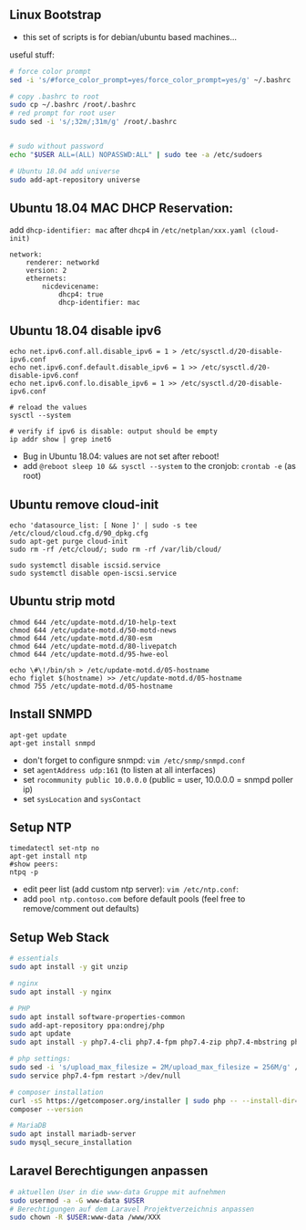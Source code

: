 ## Linux Bootstrap 

* this set of scripts is for debian/ubuntu based machines...

useful stuff:
```bash
# force color prompt
sed -i 's/#force_color_prompt=yes/force_color_prompt=yes/g' ~/.bashrc

# copy .bashrc to root
sudo cp ~/.bashrc /root/.bashrc
# red prompt for root user
sudo sed -i 's/;32m/;31m/g' /root/.bashrc


# sudo without password
echo "$USER ALL=(ALL) NOPASSWD:ALL" | sudo tee -a /etc/sudoers

# Ubuntu 18.04 add universe
sudo add-apt-repository universe
```


## Ubuntu 18.04 MAC DHCP Reservation:

add `dhcp-identifier: mac` after `dhcp4` in `/etc/netplan/xxx.yaml (cloud-init)`
```
network:
    renderer: networkd
    version: 2
    ethernets:
        nicdevicename:
            dhcp4: true
            dhcp-identifier: mac
```

## Ubuntu 18.04 disable ipv6
```
echo net.ipv6.conf.all.disable_ipv6 = 1 > /etc/sysctl.d/20-disable-ipv6.conf
echo net.ipv6.conf.default.disable_ipv6 = 1 >> /etc/sysctl.d/20-disable-ipv6.conf
echo net.ipv6.conf.lo.disable_ipv6 = 1 >> /etc/sysctl.d/20-disable-ipv6.conf

# reload the values
sysctl --system

# verify if ipv6 is disable: output should be empty
ip addr show | grep inet6

```
* Bug in Ubuntu 18.04: values are not set after reboot!
* add `@reboot sleep 10 && sysctl --system` to the cronjob: `crontab -e` (as root)

## Ubuntu remove cloud-init
```
echo 'datasource_list: [ None ]' | sudo -s tee /etc/cloud/cloud.cfg.d/90_dpkg.cfg
sudo apt-get purge cloud-init
sudo rm -rf /etc/cloud/; sudo rm -rf /var/lib/cloud/

sudo systemctl disable iscsid.service
sudo systemctl disable open-iscsi.service
```

## Ubuntu strip motd

```
chmod 644 /etc/update-motd.d/10-help-text
chmod 644 /etc/update-motd.d/50-motd-news
chmod 644 /etc/update-motd.d/80-esm
chmod 644 /etc/update-motd.d/80-livepatch
chmod 644 /etc/update-motd.d/95-hwe-eol

echo \#\!/bin/sh > /etc/update-motd.d/05-hostname
echo figlet $(hostname) >> /etc/update-motd.d/05-hostname
chmod 755 /etc/update-motd.d/05-hostname
``` 

## Install SNMPD
```
apt-get update
apt-get install snmpd
```
* don't forget to configure snmpd: `vim /etc/snmp/snmpd.conf`
* set `agentAddress udp:161` (to listen at all interfaces)
* set `rocommunity public 10.0.0.0` (public = user, 10.0.0.0 = snmpd poller ip)
* set `sysLocation` and `sysContact`

## Setup NTP
```
timedatectl set-ntp no
apt-get install ntp
#show peers:
ntpq -p
```
* edit peer list (add custom ntp server): `vim /etc/ntp.conf`:
* add `pool ntp.contoso.com` before default pools (feel free to remove/comment out defaults)

## Setup Web Stack
```bash
# essentials
sudo apt install -y git unzip

# nginx
sudo apt install -y nginx

# PHP
sudo apt install software-properties-common
sudo add-apt-repository ppa:ondrej/php
sudo apt update
sudo apt install -y php7.4-cli php7.4-fpm php7.4-zip php7.4-mbstring php7.4-xml php7.4-curl php7.4-mysql

# php settings:
sudo sed -i 's/upload_max_filesize = 2M/upload_max_filesize = 256M/g' /etc/php/7.4/fpm/php.ini
sudo service php7.4-fpm restart >/dev/null

# composer installation
curl -sS https://getcomposer.org/installer | sudo php -- --install-dir=/usr/local/bin --filename=composer
composer --version

# MariaDB
sudo apt install mariadb-server
sudo mysql_secure_installation
```

## Laravel Berechtigungen anpassen
```bash
# aktuellen User in die www-data Gruppe mit aufnehmen
sudo usermod -a -G www-data $USER
# Berechtigungen auf dem Laravel Projektverzeichnis anpassen
sudo chown -R $USER:www-data /www/XXX
```
